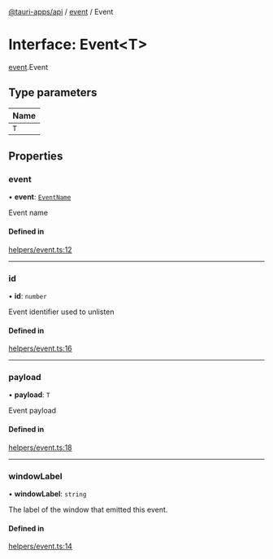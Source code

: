[@tauri-apps/api](../README.md) / [event](../modules/event.md) / Event

# Interface: Event<T\>

[event](../modules/event.md).Event

## Type parameters

| Name |
| :------ |
| `T` |

## Properties

### event

• **event**: [`EventName`](../modules/event.md#eventname)

Event name

#### Defined in

[helpers/event.ts:12](https://github.com/tauri-apps/tauri/blob/a144e92/tooling/api/src/helpers/event.ts#L12)

___

### id

• **id**: `number`

Event identifier used to unlisten

#### Defined in

[helpers/event.ts:16](https://github.com/tauri-apps/tauri/blob/a144e92/tooling/api/src/helpers/event.ts#L16)

___

### payload

• **payload**: `T`

Event payload

#### Defined in

[helpers/event.ts:18](https://github.com/tauri-apps/tauri/blob/a144e92/tooling/api/src/helpers/event.ts#L18)

___

### windowLabel

• **windowLabel**: `string`

The label of the window that emitted this event.

#### Defined in

[helpers/event.ts:14](https://github.com/tauri-apps/tauri/blob/a144e92/tooling/api/src/helpers/event.ts#L14)
